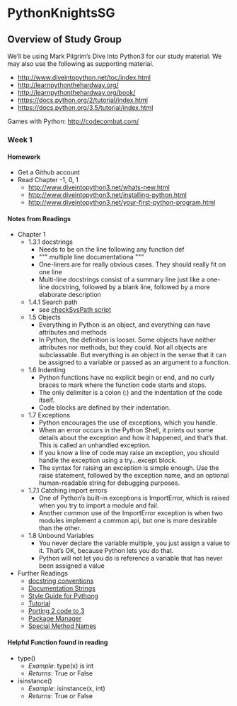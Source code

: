 # PythonKnightsSG

## Overview of Study Group

We’ll be using Mark Pilgrim’s Dive Into Python3 for our study material.  We may also use the following as supporting material.

* http://www.diveintopython.net/toc/index.html
* http://learnpythonthehardway.org/
* http://learnpythonthehardway.org/book/
* https://docs.python.org/2/tutorial/index.html
* https://docs.python.org/3.5/tutorial/index.html

Games with Python:  http://codecombat.com/

### Week 1
#### Homework

* Get a Github account
* Read Chapter -1, 0, 1
  * http://www.diveintopython3.net/whats-new.html
  * http://www.diveintopython3.net/installing-python.html
  * http://www.diveintopython3.net/your-first-python-program.html

#### Notes from Readings

* Chapter 1
  * 1.3.1 docstrings
    * Needs to be on the line following any function def
    * """  multiple line documentationa """
    * One-liners are for really obvious cases. They should really fit on one line
    * Multi-line docstrings consist of a summary line just like a one-line docstring, followed by a blank line, followed by a more elaborate description
  * 1.4.1 Search path
    * see [checkSysPath script](./week01/checkSysPath.py)
  * 1.5 Objects
    * Everything in Python is an object, and everything can have attributes and methods
    * In Python, the definition is looser. Some objects have neither attributes nor methods, but they could. Not all objects are subclassable. But everything is an object in the sense that it can be assigned to a variable or passed as an argument to a function.
  * 1.6 Indenting
    * Python functions have no explicit begin or end, and no curly braces to mark where the function code starts and stops.
    * The only delimiter is a colon (:) and the indentation of the code itself.
    * Code blocks are defined by their indentation.
  * 1.7 Exceptions
    * Python encourages the use of exceptions, which you handle.
    * When an error occurs in the Python Shell, it prints out some details about the exception and how it happened, and that’s that. This is called an unhandled exception.
    * If you know a line of code may raise an exception, you should handle the exception using a try...except block.
    * The syntax for raising an exception is simple enough. Use the raise statement, followed by the exception name, and an optional human-readable string for debugging purposes.
  * 1.7.1 Catching import errors
    * One of Python’s built-in exceptions is ImportError, which is raised when you try to import a module and fail.
    * Another common use of the ImportError exception is when two modules implement a common api, but one is more desirable than the other.
  * 1.8 Unbound Variables
    * You never declare the variable multiple, you just assign a value to it. That’s OK, because Python lets you do that.
    * Python will not let you do is reference a variable that has never been assigned a value
* Further Readings
  * [docstring conventions](https://www.python.org/dev/peps/pep-0257/)
  * [Documentation Strings](https://docs.python.org/3.1/tutorial/controlflow.html#documentation-strings)
  * [Style Guide for Pythong](https://www.python.org/dev/peps/pep-0008/)
  * [Tutorial](http://docs.python.org/tutorial/)
  * [Porting 2 code to 3](http://www.diveintopython3.net/porting-code-to-python-3-with-2to3.html)
  * [Package Manager](https://pypi.python.org/pypi)
  * [Special Method Names](http://www.diveintopython3.net/special-method-names.html)

#### Helpful Function found in reading

* type()
  * *Example*: type(x) is int
  * *Returns*: True or False
* isinstance()
  * *Example*: isinstance(x, int)
  * *Returns*: True or False
